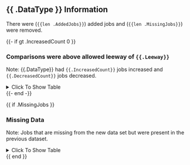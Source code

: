 ## {{ .DataType }} Information

There were (`{{len .AddedJobs}}`) added jobs and (`{{len .MissingJobs}}`) were removed.

{{- if gt .IncreasedCount 0 }}

### Comparisons were above allowed leeway of `{{.Leeway}}`

Note: {{.DataType}} had `{{.IncreasedCount}}` jobs increased and `{{.DecreasedCount}}` jobs decreased.

<details>
  <summary>Click To Show Table</summary>

{{formatTableOutput .Jobs true}}

</details>
{{- end -}}

{{ if .MissingJobs }}

### Missing Data

Note: Jobs that are missing from the new data set but were present in the previous dataset.

<details>
  <summary>Click To Show Table</summary>

{{formatTableOutput .MissingJobs false}}

</details>
{{ end }}
